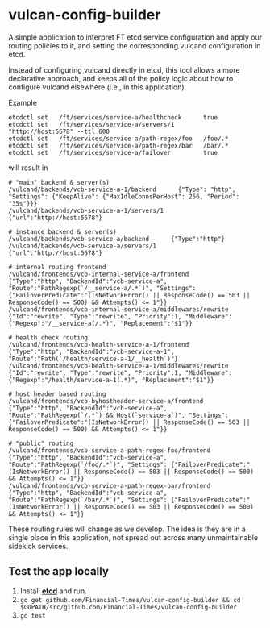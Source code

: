 # vulcan-config-builder

A simple application to interpret FT etcd service configuration and apply our routing policies to it, and setting the corresponding vulcand configuration in etcd.

Instead of configuring vulcand directly in etcd, this tool allows a more declarative approach, and keeps all of the policy logic about how to configure vulcand elsewhere (i.e., in this application)

Example
```
etcdctl set   /ft/services/service-a/healthcheck      true
etcdctl set   /ft/services/service-a/servers/1        "http://host:5678" --ttl 600
etcdctl set   /ft/services/service-a/path-regex/foo   /foo/.*
etcdctl set   /ft/services/service-a/path-regex/bar   /bar/.*
etcdctl set   /ft/services/service-a/failover         true
```

will result in

```
# "main" backend & server(s)
/vulcand/backends/vcb-service-a-1/backend      {"Type": "http", "Settings": {"KeepAlive": {"MaxIdleConnsPerHost": 256, "Period": "35s"}}}
/vulcand/backends/vcb-service-a-1/servers/1    {"url":"http://host:5678"}

# instance backend & server(s)
/vulcand/backends/vcb-service-a/backend      {"Type":"http"}
/vulcand/backends/vcb-service-a/servers/1    {"url":"http://host:5678"}

# internal routing frontend
/vulcand/frontends/vcb-internal-service-a/frontend            {"Type":"http", "BackendId":"vcb-service-a", "Route":"PathRegexp(`/__service-a/.*`)", "Settings": {"FailoverPredicate":"(IsNetworkError() || ResponseCode() == 503 || ResponseCode() == 500) && Attempts() <= 1"}}
/vulcand/frontends/vcb-internal-service-a/middlewares/rewrite {"Id":"rewrite", "Type":"rewrite", "Priority":1, "Middleware": {"Regexp":"/__service-a(/.*)", "Replacement":"$1"}}

# health check routing
/vulcand/frontends/vcb-health-service-a-1/frontend             {"Type":"http", "BackendId":"vcb-service-a-1", "Route":"Path(`/health/service-a-1/__health`)"}
/vulcand/frontends/vcb-health-service-a-1/middlewares/rewrite  {"Id":"rewrite", "Type":"rewrite", "Priority":1, "Middleware": {"Regexp":"/health/service-a-1(.*)", "Replacement":"$1"}}

# host header based routing
/vulcand/frontends/vcb-byhostheader-service-a/frontend         {"Type":"http", "BackendId":"vcb-service-a", "Route":"PathRegexp(`/.*`) && Host(`service-a`)", "Settings": {"FailoverPredicate":"(IsNetworkError() || ResponseCode() == 503 || ResponseCode() == 500) && Attempts() <= 1"}}

# "public" routing
/vulcand/frontends/vcb-service-a-path-regex-foo/frontend  {"Type":"http", "BackendId":"vcb-service-a", "Route":"PathRegexp(`/foo/.*`)", "Settings": {"FailoverPredicate":"(IsNetworkError() || ResponseCode() == 503 || ResponseCode() == 500) && Attempts() <= 1"}}
/vulcand/frontends/vcb-service-a-path-regex-bar/frontend  {"Type":"http", "BackendId":"vcb-service-a", "Route":"PathRegexp(`/bar/.*`)", "Settings": {"FailoverPredicate":"(IsNetworkError() || ResponseCode() == 503 || ResponseCode() == 500) && Attempts() <= 1"}}

```

These routing rules will change as we develop. The idea is they are in a single place in this application, not spread out across many unmaintainable sidekick services.

## Test the app locally

1. Install [__etcd__](https://github.com/coreos/etcd) and run.
2. `go get github.com/Financial-Times/vulcan-config-builder && cd $GOPATH/src/github.com/Financial-Times/vulcan-config-builder`
3. `go test`
